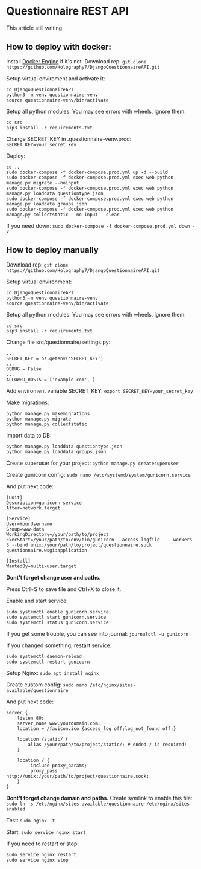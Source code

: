 # Questionnaire REST API
This article still writing
## How to deploy with docker:
Install [Docker Engine](https://docs.docker.com/engine/install/) if it's not.
Download rep:
`git clone https://github.com/Holography7/DjangoQuestionnaireAPI.git`

Setup virtual enviroment and activate it:
```
cd DjangoQuestionnaireAPI
python3 -m venv questionnaire-venv
source questionnaire-venv/bin/activate
```
Setup all python modules. You may see errors with wheels, ignore them:
```
cd src
pip3 install -r requirements.txt
```
Change SECRET_KEY in .questionnaire-venv.prod:
`SECRET_KEY=your_secret_key`

Deploy:
```
cd ..
sudo docker-compose -f docker-compose.prod.yml up -d --build
sudo docker-compose -f docker-compose.prod.yml exec web python manage.py migrate --noinput
sudo docker-compose -f docker-compose.prod.yml exec web python manage.py loaddata questiontype.json
sudo docker-compose -f docker-compose.prod.yml exec web python manage.py loaddata groups.json
sudo docker-compose -f docker-compose.prod.yml exec web python manage.py collectstatic --no-input --clear
```
If you need down:
`sudo docker-compose -f docker-compose.prod.yml down -v`
## How to deploy manually
Download rep:
`git clone https://github.com/Holography7/DjangoQuestionnaireAPI.git`

Setup virtual environment:
```
cd DjangoQuestionnaireAPI
python3 -m venv questionnaire-venv
source questionnaire-venv/bin/activate
```
Setup all python modules. You may see errors with wheels, ignore them:
```
cd src
pip3 install -r requirements.txt
```
Change file src/questionnaire/settings.py:
```
...
SECRET_KEY = os.getenv('SECRET_KEY')
...
DEBUG = False
...
ALLOWED_HOSTS = ['example.com', ]
```
Add enviroment variable SECRET_KEY:
`export SECRET_KEY=your_secret_key`

Make migrations:
```
python manage.py makemigrations
python manage.py migrate
python manage.py collectstatic
```
Import data to DB:
```
python manage.py loaddata questiontype.json
python manage.py loaddata groups.json
```
Create superuser for your project:
`python manage.py createsuperuser`

Create gunicorn config:
`sudo nano /etc/systemd/system/gunicorn.service`

And put next code:
```
[Unit]
Description=gunicorn service
After=network.target

[Service]
User=YourUsername
Group=www-data
WorkingDirectory=/your/path/to/project
ExecStart=/your/path/to/env/bin/gunicorn --access-logfile - --workers 3 --bind unix:/your/path/to/project/questionnaire.sock questionnaire.wsgi:application

[Install]
WantedBy=multi-user.target
```
**Dont't forget change user and paths.**

Press Ctrl+S to save file and Ctrl+X to close it.

Enable and start service:
```
sudo systemctl enable gunicorn.service
sudo systemctl start gunicorn.service
sudo systemctl status gunicorn.service
```
If you get some trouble, you can see into journal:
`journalctl -u gunicorn`

If you changed something, restart service:
```
sudo systemctl daemon-reload
sudo systemctl restart gunicorn
```
Setup Nginx:
`sudo apt install nginx`

Create custom config:
`sudo nano /etc/nginx/sites-available/questionnaire`

And put next code:
```
server {
    listen 80;
    server_name www.yourdomain.com;
    location = /favicon.ico {access_log off;log_not_found off;}

    location /static/ {
        alias /your/path/to/project/static/; # ended / is required!
    }

    location / {
         include proxy_params;
         proxy_pass http://unix:/your/path/to/project/questionnaire.sock;
    }
}
```
**Dont't forget change domain and paths.**
Create symlink to enable this file:
`sudo ln -s /etc/nginx/sites-available/questionnaire /etc/nginx/sites-enabled`

Test:
`sudo nginx -t`

Start:
`sudo service nginx start`

If you need to restart or stop:
```
sudo service nginx restart
sudo service nginx stop
```
